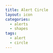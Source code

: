 ```yaml
---
title: Alert Circle
layout: icon
categories:
  - alerts
  - shapes
tags:
  - alert
  - circle
---
```

